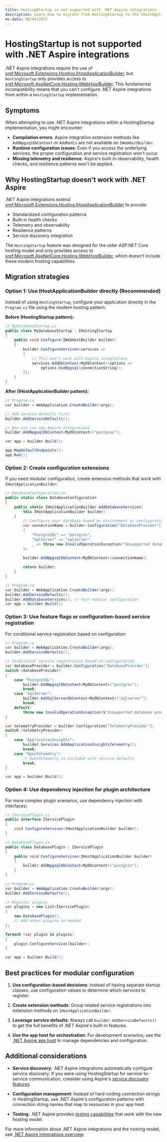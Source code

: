 ```yaml
---
title: HostingStartup is not supported with .NET Aspire integrations
description: Learn how to migrate from HostingStartup to the IHostApplicationBuilder pattern for use with .NET Aspire integrations.
ms.date: 08/04/2025
---
```


# HostingStartup is not supported with .NET Aspire integrations

.NET Aspire integrations require the use of <xref:Microsoft.Extensions.Hosting.IHostApplicationBuilder>, but `HostingStartup` only provides access to <xref:Microsoft.AspNetCore.Hosting.IWebHostBuilder>. This fundamental incompatibility means that you can't configure .NET Aspire integrations from within a `HostingStartup` implementation.

## Symptoms

When attempting to use .NET Aspire integrations within a HostingStartup implementation, you might encounter:

- **Compilation errors**: Aspire integration extension methods like `AddNpgsqlDbContext` or `AddRedis` are not available on `IWebHostBuilder`.
- **Runtime configuration issues**: Even if you access the underlying services, the proper configuration and service registration won't occur.
- **Missing telemetry and resilience**: Aspire's built-in observability, health checks, and resilience patterns won't be applied.

## Why HostingStartup doesn't work with .NET Aspire

.NET Aspire integrations extend <xref:Microsoft.Extensions.Hosting.IHostApplicationBuilder> to provide:

- Standardized configuration patterns
- Built-in health checks
- Telemetry and observability
- Resilience patterns
- Service discovery integration

The `HostingStartup` feature was designed for the older ASP.NET Core hosting model and only provides access to <xref:Microsoft.AspNetCore.Hosting.IWebHostBuilder>, which doesn't include these modern hosting capabilities.

## Migration strategies

### Option 1: Use IHostApplicationBuilder directly (Recommended)

Instead of using `HostingStartup`, configure your application directly in the `Program.cs` file using the modern hosting pattern:

**Before (HostingStartup pattern):**

```csharp
// MyDatabaseStartup.cs
public class MyDatabaseStartup : IHostingStartup
{
    public void Configure(IWebHostBuilder builder)
    {
        builder.ConfigureServices(services =>
        {
            // This won't work with Aspire integrations
            services.AddDbContext<MyDbContext>(options =>
                options.UseNpgsql(connectionString));
        });
    }
}
```

**After (IHostApplicationBuilder pattern):**

```csharp
// Program.cs
var builder = WebApplication.CreateBuilder(args);

// Add service defaults first
builder.AddServiceDefaults();

// Now you can use Aspire integrations
builder.AddNpgsqlDbContext<MyDbContext>("postgres");

var app = builder.Build();

app.MapDefaultEndpoints();
app.Run();
```

### Option 2: Create configuration extensions

If you need modular configuration, create extension methods that work with `IHostApplicationBuilder`:

```csharp
// DatabaseConfiguration.cs
public static class DatabaseConfiguration
{
    public static IHostApplicationBuilder AddDatabaseServices(
        this IHostApplicationBuilder builder)
    {
        // Configure your database based on environment or configuration
        var connectionName = builder.Configuration["DatabaseProvider"] switch
        {
            "PostgreSQL" => "postgres",
            "SqlServer" => "sqlserver",
            _ => throw new InvalidOperationException("Unsupported database provider")
        };

        builder.AddNpgsqlDbContext<MyDbContext>(connectionName);
        
        return builder;
    }
}

// Program.cs
var builder = WebApplication.CreateBuilder(args);
builder.AddServiceDefaults();
builder.AddDatabaseServices(); // Your modular configuration
var app = builder.Build();
```

### Option 3: Use feature flags or configuration-based service registration

For conditional service registration based on configuration:

```csharp
// Program.cs
var builder = WebApplication.CreateBuilder(args);
builder.AddServiceDefaults();

// Conditional service registration based on configuration
var databaseProvider = builder.Configuration["DatabaseProvider"];
switch (databaseProvider)
{
    case "PostgreSQL":
        builder.AddNpgsqlDbContext<MyDbContext>("postgres");
        break;
    case "SqlServer":
        builder.AddSqlServerDbContext<MyDbContext>("sqlserver");
        break;
    default:
        throw new InvalidOperationException($"Unsupported database provider: {databaseProvider}");
}

var telemetryProvider = builder.Configuration["TelemetryProvider"];
switch (telemetryProvider)
{
    case "ApplicationInsights":
        builder.Services.AddApplicationInsightsTelemetry();
        break;
    case "OpenTelemetry":
        // OpenTelemetry is included with service defaults
        break;
}

var app = builder.Build();
```

### Option 4: Use dependency injection for plugin architecture

For more complex plugin scenarios, use dependency injection with interfaces:

```csharp
// IServicePlugin.cs
public interface IServicePlugin
{
    void ConfigureServices(IHostApplicationBuilder builder);
}

// DatabasePlugin.cs
public class DatabasePlugin : IServicePlugin
{
    public void ConfigureServices(IHostApplicationBuilder builder)
    {
        builder.AddNpgsqlDbContext<MyDbContext>("postgres");
    }
}

// Program.cs
var builder = WebApplication.CreateBuilder(args);
builder.AddServiceDefaults();

// Register plugins
var plugins = new List<IServicePlugin>
{
    new DatabasePlugin(),
    // Add other plugins as needed
};

foreach (var plugin in plugins)
{
    plugin.ConfigureServices(builder);
}

var app = builder.Build();
```

## Best practices for modular configuration

1. **Use configuration-based decisions**: Instead of having separate startup classes, use configuration values to determine which services to register.

2. **Create extension methods**: Group related service registrations into extension methods on `IHostApplicationBuilder`.

3. **Leverage service defaults**: Always call `builder.AddServiceDefaults()` to get the full benefits of .NET Aspire's built-in features.

4. **Use the app host for orchestration**: For development scenarios, use the [.NET Aspire app host](../fundamentals/app-host-overview.md) to manage dependencies and configuration.

## Additional considerations

- **Service discovery**: .NET Aspire integrations automatically configure service discovery. If you were using HostingStartup for service-to-service communication, consider using Aspire's [service discovery features](../service-discovery/overview.md).

- **Configuration management**: Instead of hard-coding connection strings in HostingStartup, use .NET Aspire's configuration patterns with connection string names that map to resources in your app host.

- **Testing**: .NET Aspire provides [testing capabilities](../testing/overview.md) that work with the new hosting model.

For more information about .NET Aspire integrations and the hosting model, see [.NET Aspire integrations overview](../fundamentals/integrations-overview.md).
